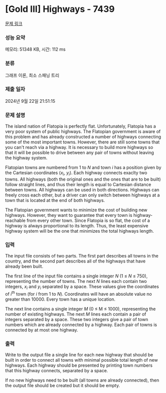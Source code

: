 # [Gold III] Highways - 7439 

[문제 링크](https://www.acmicpc.net/problem/7439) 

### 성능 요약

메모리: 51348 KB, 시간: 112 ms

### 분류

그래프 이론, 최소 스패닝 트리

### 제출 일자

2024년 9월 22일 21:51:15

### 문제 설명

<p>The island nation of Flatopia is perfectly flat. Unfortunately, Flatopia has a very poor system of public highways. The Flatopian government is aware of this problem and has already constructed a number of highways connecting some of the most important towns. However, there are still some towns that you can't reach via a highway. It is necessary to build more highways so that it will be possible to drive between any pair of towns without leaving the highway system.</p>

<p>Flatopian towns are numbered from 1 to <em>N</em> and town <em>i</em> has a position given by the Cartesian coordinates (<em>x<sub>i</sub></em>, <em>y<sub>i</sub></em>). Each highway connects exaclty two towns. All highways (both the original ones and the ones that are to be built) follow straight lines, and thus their length is equal to Cartesian distance between towns. All highways can be used in both directions. Highways can freely cross each other, but a driver can only switch between highways at a town that is located at the end of both highways.</p>

<p>The Flatopian government wants to minimize the cost of building new highways. However, they want to guarantee that every town is highway-reachable from every other town. Since Flatopia is so flat, the cost of a highway is always proportional to its length. Thus, the least expensive highway system will be the one that minimizes the total highways length.</p>

### 입력 

 <p>The input file consists of two parts. The first part describes all towns in the country, and the second part describes all of the highways that have already been built.</p>

<p>The first line of the input file contains a single integer <em>N</em> (1 ≤ <em>N</em> ≤ 750), representing the number of towns. The next <em>N</em> lines each contain two integers, <em>x<sub>i</sub></em> and <em>y<sub>i</sub></em> separated by a space. These values give the coordinates of <em>i</em><sup>th</sup> town (for <em>i</em> from 1 to <em>N</em>). Coordinates will have an absolute value no greater than 10000. Every town has a unique location.</p>

<p>The next line contains a single integer <em>M</em> (0 ≤ M ≤ 1000), representing the number of existing highways. The next <em>M</em> lines each contain a pair of integers separated by a space. These two integers give a pair of town numbers which are already connected by a highway. Each pair of towns is connected by at most one highway.</p>

### 출력 

 <p>Write to the output file a single line for each new highway that should be built in order to connect all towns with minimal possible total length of new highways. Each highway should be presented by printing town numbers that this highway connects, separated by a space.</p>

<p>If no new highways need to be built (all towns are already connected), then the output file should be created but it should be empty.</p>

